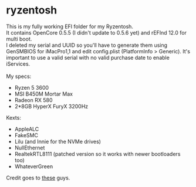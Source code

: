 # ryzentosh

This is my fully working EFI folder for my Ryzentosh. <br>
It contains OpenCore 0.5.5 (I didn't update to 0.5.6 yet) and rEFInd 12.0 for multi boot.<br>
I deleted my serial and UUID so you'll have to generate them using GenSMBIOS for iMacPro1,1 and edit config.plist (PlatformInfo > Generic). It's important to use a valid serial with no valid purchase date to enable iServices.<br>
<br>
My specs:<br>
- Ryzen 5 3600
- MSI B450M Mortar Max
- Radeon RX 580
- 2*8GB HyperX FuryX 3200Hz

Kexts:
- AppleALC
- FakeSMC
- Lilu (and Innie for the NVMe drives)
- NullEthernet
- RealtekRTL8111 (patched version so it works with newer bootloaders too)
- WhateverGreen

Credit goes to [these](https://khronokernel-2.gitbook.io/opencore-vanilla-desktop-guide/misc/credit) guys.
